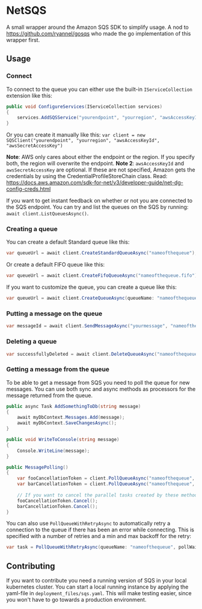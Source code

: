 # NetSQS

A small wrapper around the Amazon SQS SDK to simplify usage. A nod to https://github.com/ryannel/gosqs who made the go implementation of this wrapper first.

## Usage

### Connect
To connect to the queue you can either use the built-in `IServiceCollection` extension like this:

```csharp
public void ConfigureServices(IServiceCollection services)
{
    services.AddSQSService("yourendpoint", "yourregion", "awsAccessKeyId", "awsSecretAccessKey");
}
```

Or you can create it manually like this: `var client = new SQSClient("yourendpoint", "yourregion", "awsAccessKeyId", "awsSecretAccessKey")`

**Note**: AWS only cares about either the endpoint or the region. If you specify both, the region will overwrite the endpoint.
**Note 2**: `awsAccessKeyId` and `awsSecretAccessKey` are optional. If these are not specified, Amazon gets the credentials by using the  CredentialProfileStoreChain class. Read: https://docs.aws.amazon.com/sdk-for-net/v3/developer-guide/net-dg-config-creds.html

If you want to get instant feedback on whether or not you are connected to the SQS endpoint. You can try and list the queues on the SQS by running: `await client.ListQueuesAsync()`.

### Creating a queue

You can create a default Standard queue like this:
```csharp
var queueUrl = await client.CreateStandardQueueAsync("nameofthequeue");
```
Or create a default FIFO queue like this:
```csharp
var queueUrl = await client.CreateFifoQueueAsync("nameofthequeue.fifo");
```
If you want to customize the queue, you can create a queue like this:
```csharp
var queueUrl = await client.CreateQueueAsync(queueName: "nameofthequeue", isFifo: false, isEncrypted: false, retentionPeriod: 345600, visibilityTimeout: 30);
```

### Putting a message on the queue
```csharp
var messageId = await client.SendMessageAsync("yourmessage", "nameofthequeue");
```

### Deleting a queue
```csharp
var successfullyDeleted = await client.DeleteQueueAsync("nameofthequeue");
```

### Getting a message from the queue
To be able to get a message from SQS you need to poll the queue for new messages. You can use both sync and async methods as processors for the message returned from the queue.

```csharp
public async Task AddSomethingToDb(string message) 
{
    await myDbContext.Messages.Add(message);
    await myDbContext.SaveChangesAsync();
}

public void WriteToConsole(string message)
{
    Console.WriteLine(message);
}

public MessagePolling() 
{
    var fooCancellationToken = client.PollQueueAsync("nameofthequeue", 0, 1, AddSomethingToDb);
    var barCancellationToken = client.PollQueueAsync("nameofthequeue", 0, 1, WriteToConsole);
    
    // If you want to cancel the parallel tasks created by these methods. Do this:
    fooCancellationToken.Cancel();
    barCancellationToken.Cancel();
}
```
You can also use `PollQueueWithRetryAsync` to automatically retry a connection to the queue if there has been an error while connecting. This is specified with a number of retries and a min and max backoff for the retry:
```csharp
var task = PollQueueWithRetryAsync(queueName: "nameofthequeue", pollWaitTime: 0, maxNumberOfMessagesPerPoll: 1, numRetries: 20, minBackOff: 1, maxBackOff: 20, AddSomethingToDb);
```

## Contributing
If you want to contribute you need a running version of SQS in your local kubernetes cluster. You can start a local running instance by applying the yaml-file in `deployment_files/sqs.yaml`.
This will make testing easier, since you won't have to go towards a production environment.
